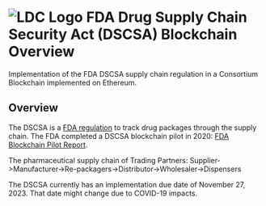 # ![LDC Logo](https://labdataconcepts.com/wp-content/uploads/2021/05/LDC-favicon-32x-32.ico) FDA Drug Supply Chain Security Act (DSCSA) Blockchain Overview

Implementation of the FDA DSCSA supply chain regulation in a Consortium Blockchain implemented on Ethereum.

## Overview

The DSCSA is a [FDA regulation](https://www.fda.gov/drugs/drug-supply-chain-security-act-dscsa/drug-supply-chain-security-act-law-and-policies) to track drug packages through the supply chain.  The FDA completed a DSCSA blockchain pilot in 2020: [FDA Blockchain Pilot Report](https://www.ibm.com/downloads/cas/9V2LRYG5).

The pharmaceutical supply chain of Trading Partners:
    Supplier->Manufacturer->Re-packagers->Distributor->Wholesaler->Dispensers

The DSCSA currently has an implementation due date of November 27, 2023.  That date might change due to COVID-19 impacts.
